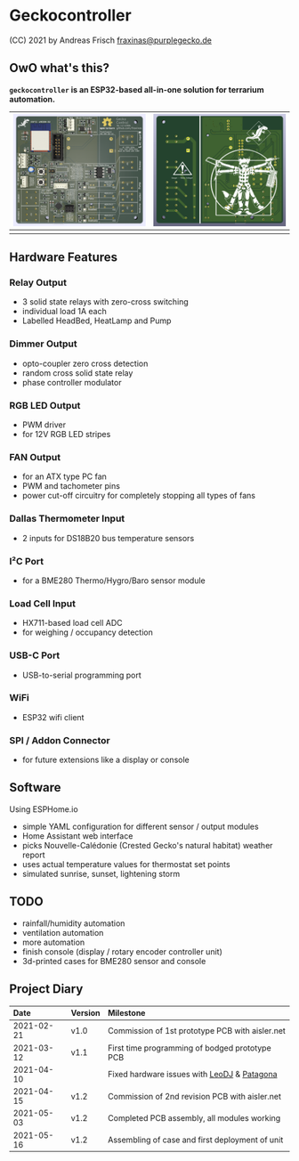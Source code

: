 # Geckocontroller

(CC) 2021 by Andreas Frisch <fraxinas@purplegecko.de>

## OwO what's this?
**`geckocontroller` is an ESP32-based all-in-one solution for terrarium automation.**

| ![](hardware/Geckocontroller-PCB-front.png) | ![](hardware/Geckocontroller-PCB-back.png) |
| :------------------------------------------ | :----------------------------------------- |
| []()                                        | []()                                       |

## Hardware Features
### Relay Output
* 3 solid state relays with zero-cross switching
* individual load 1A each
* Labelled HeadBed, HeatLamp and Pump

### Dimmer Output
* opto-coupler zero cross detection
* random cross solid state relay
* phase controller modulator

### RGB LED Output
* PWM driver
* for 12V RGB LED stripes

### FAN Output
* for an ATX type PC fan
* PWM and tachometer pins
* power cut-off circuitry for completely stopping all types of fans

### Dallas Thermometer Input
* 2 inputs for DS18B20 bus temperature sensors

### I²C Port
* for a BME280 Thermo/Hygro/Baro sensor module

### Load Cell Input
* HX711-based load cell ADC
* for weighing / occupancy detection

### USB-C Port
* USB-to-serial programming port

### WiFi
* ESP32 wifi client

### SPI / Addon Connector
* for future extensions like a display or console

## Software
Using ESPHome.io
* simple YAML configuration for different sensor / output modules
* Home Assistant web interface
* picks Nouvelle-Calédonie (Crested Gecko's natural habitat) weather report
* uses actual temperature values for thermostat set points
* simulated sunrise, sunset, lightening storm

## TODO
* rainfall/humidity automation
* ventilation automation
* more automation
* finish console (display / rotary encoder controller unit)
* 3d-printed cases for BME280 sensor and console

## Project Diary
| Date       | Version | Milestone                                       |
| :--------- | :------ | :---------------------------------------------- |
| 2021-02-21 | v1.0    | Commission of 1st prototype PCB with aisler.net |
| 2021-03-12 | v1.1    | First time programming of bodged prototype PCB  |
| 2021-04-10 |         | Fixed hardware issues with [LeoDJ](https://github.com/LeoDJ) & [Patagona](https://github.com/patagonaa) |
| 2021-04-15 | v1.2    | Commission of 2nd revision PCB with aisler.net  |
| 2021-05-03 | v1.2    | Completed PCB assembly, all modules working     |
| 2021-05-16 | v1.2    | Assembling of case and first deployment of unit |
